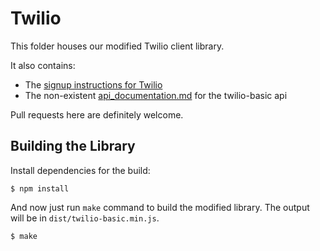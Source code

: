 # Twilio

This folder houses our modified Twilio client library.

It also contains:

- The [signup instructions for Twilio](signup.md)
- The non-existent [api_documentation.md](api_documentation.md) for the
  twilio-basic api

Pull requests here are definitely welcome.

## Building the Library

Install dependencies for the build:

    $ npm install

And now just run `make` command to build the modified library. The output will
be in `dist/twilio-basic.min.js`.

    $ make

